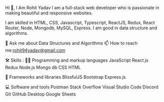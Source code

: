 Hi 👋, I Am Rohit Yadav I am a full-stack web developer who is passionate in making beautiful and responsive websites.

I am skilled in HTML, CSS, Javascript, Typescript, ReactJS, Redux, React Router, Node, Mongodb, MySQL, Express. I am good in data structure and algorithms.








💬 Ask me about Data Structures and Algorithms
📫 How to reach me:rohit94yadav@gmail.com




🛠️ Skills :
👨‍💻 Programming and markup languages
JavaScript React.js Redux Node.js Mongo db CSS HTML 

🧰 Frameworks and libraries
BlissfulJS Bootstrap Express.js



💻 Software and tools
Postman Stack Overflow Visual Studio Code Discord Git GitHub Desktop Google Sheets


